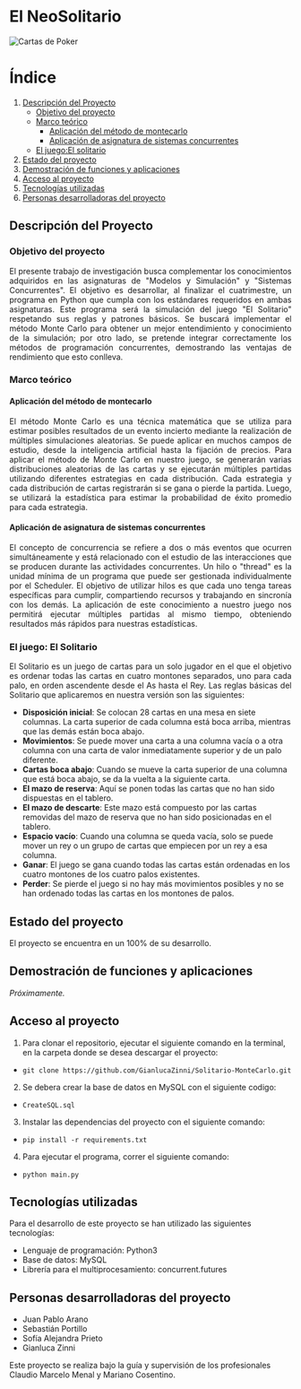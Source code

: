 # El NeoSolitario 
![Cartas de Poker](https://fotos.perfil.com/2022/12/28/trim/950/534/cartas-de-truco-y-poker-20221228-1481314.jpg)

# Índice

1. [Descripción del Proyecto](#Descripción-del-Proyecto)
   - [Objetivo del proyecto](#Objetivo-del-proyecto)
   - [Marco teórico](#Marco-teórico)
     - [Aplicación del método de montecarlo](#Aplicación-del-método-de-montecarlo)
     - [Aplicación de asignatura de sistemas concurrentes](#Aplicación-de-asignatura-de-sistemas-concurrentes)
   - [El juego:El solitario](#El-juego-El-solitario) 
2. [Estado del proyecto](#Estado-del-proyecto)
3. [Demostración de funciones y aplicaciones](#Demostración-de-funciones-y-aplicaciones)
4. [Acceso al proyecto](#Acceso-al-proyecto)
5. [Tecnologías utilizadas](#Tecnologías-utilizadas)
6. [Personas desarrolladoras del proyecto](#Personas-desarrolladoras-del-proyecto)


## Descripción del Proyecto

### Objetivo del proyecto
<p align="justify">
  El presente trabajo de investigación busca complementar los conocimientos adquiridos en las asignaturas de "Modelos y Simulación" y "Sistemas Concurrentes". El objetivo es desarrollar, al finalizar el cuatrimestre, un programa en Python que cumpla con los estándares requeridos en ambas asignaturas. Este programa será la simulación del juego "El Solitario" respetando sus reglas y patrones básicos. Se buscará implementar el método Monte Carlo para obtener un mejor entendimiento y conocimiento de la simulación; por otro lado, se pretende integrar correctamente los métodos de programación concurrentes, demostrando las ventajas de rendimiento que esto conlleva.
</p>

### Marco teórico

#### Aplicación del método de montecarlo
<p align="justify">
  El método Monte Carlo es una técnica matemática que se utiliza para estimar posibles resultados de un evento incierto mediante la realización de múltiples simulaciones aleatorias. Se puede aplicar en muchos campos de estudio, desde la inteligencia artificial hasta la fijación de precios. Para aplicar el método de Monte Carlo en nuestro juego, se generarán varias distribuciones aleatorias de las cartas y se ejecutarán múltiples partidas utilizando diferentes estrategias en cada distribución. Cada estrategia y cada distribución de cartas registrarán si se gana o pierde la partida. Luego, se utilizará la estadística para estimar la probabilidad de éxito promedio para cada estrategia.
</p>

#### Aplicación de asignatura de sistemas concurrentes
<p align="justify">
  El concepto de concurrencia se refiere a dos o más eventos que ocurren simultáneamente y está relacionado con el estudio de las interacciones que se producen durante las actividades concurrentes. Un hilo o "thread" es la unidad mínima de un programa que puede ser gestionada individualmente por el Scheduler. El objetivo de utilizar hilos es que cada uno tenga tareas específicas para cumplir, compartiendo recursos y trabajando en sincronía con los demás. La aplicación de este conocimiento a nuestro juego nos permitirá ejecutar múltiples partidas al mismo tiempo, obteniendo resultados más rápidos para nuestras estadísticas.
</p>

### El juego: El Solitario
<p align="justify">
  El Solitario es un juego de cartas para un solo jugador en el que el objetivo es ordenar todas las cartas en cuatro montones separados, uno para cada palo, en orden ascendente desde el As hasta el Rey. Las reglas básicas del Solitario que aplicaremos en nuestra versión son las siguientes:
  
- **Disposición inicial**: Se colocan 28 cartas en una mesa en siete columnas. La carta superior de cada columna está boca arriba, mientras que las demás están boca abajo.
- **Movimientos**: Se puede mover una carta a una columna vacía o a otra columna con una carta de valor inmediatamente superior y de un palo diferente. 
- **Cartas boca abajo**: Cuando se mueve la carta superior de una columna que está boca abajo, se da la vuelta a la siguiente carta.
- **El mazo de reserva**: Aquí se ponen todas las cartas que no han sido dispuestas en el tablero. 
- **El mazo de descarte**: Este mazo está compuesto por las cartas removidas del mazo de reserva que no han sido posicionadas en el tablero.
- **Espacio vacío**: Cuando una columna se queda vacía, solo se puede mover un rey o un grupo de cartas que empiecen por un rey a esa columna.
- **Ganar**: El juego se gana cuando todas las cartas están ordenadas en los cuatro montones de los cuatro palos existentes.
- **Perder**: Se pierde el juego si no hay más movimientos posibles y no se han ordenado todas las cartas en los montones de palos.

</p>

## Estado del proyecto
<p align="justify">
  El proyecto se encuentra en un 100% de su desarrollo. 
</p>

## Demostración de funciones y aplicaciones
*Próximamente.*

## Acceso al proyecto
1. Para clonar el repositorio, ejecutar el siguiente comando en la terminal, en la carpeta donde se desea descargar el proyecto:
- `git clone https://github.com/GianlucaZinni/Solitario-MonteCarlo.git`
2. Se debera crear la base de datos en MySQL con el siguiente codigo:
- `CreateSQL.sql`
3. Instalar las dependencias del proyecto con el siguiente comando:
- `pip install -r requirements.txt`
4. Para ejecutar el programa, correr el siguiente comando:
- `python main.py`

## Tecnologías utilizadas
Para el desarrollo de este proyecto se han utilizado las siguientes tecnologías:

- Lenguaje de programación: Python3
- Base de datos: MySQL
- Librería para el multiprocesamiento: concurrent.futures

## Personas desarrolladoras del proyecto
- Juan Pablo Arano
- Sebastián Portillo
- Sofía Alejandra Prieto
- Gianluca Zinni

Este proyecto se realiza bajo la guía y supervisión de los profesionales Claudio Marcelo Menal y Mariano Cosentino.
